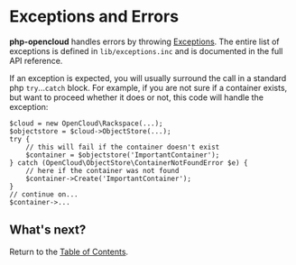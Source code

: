 Exceptions and Errors
=====================

<b>php-opencloud</b> handles errors by throwing 
[Exceptions](http://php.net/manual/en/language.exceptions.php).
The entire list of exceptions is defined in `lib/exceptions.inc` and
is documented in the full API reference.

If an exception is expected, you will usually surround the call in
a standard php `try`...`catch` block. For example, if you are not sure
if a container exists, but want to proceed whether it does or not, this
code will handle the exception:

	$cloud = new OpenCloud\Rackspace(...);
	$objectstore = $cloud->ObjectStore(...);
	try {
		// this will fail if the container doesn't exist
		$container = $objectstore('ImportantContainer');
	} catch (OpenCloud\ObjectStore\ContainerNotFoundError $e) {
		// here if the container was not found
		$container->Create('ImportantContainer');
	}
	// continue on...
	$container->...

## What's next?

Return to the [Table of Contents](toc.md).